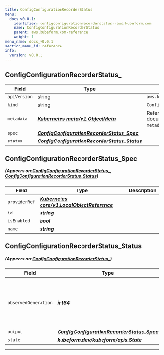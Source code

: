 ```yaml
---
title: ConfigConfigurationRecorderStatus
menu:
  docs_v0.0.1:
    identifier: configconfigurationrecorderstatus--aws.kubeform.com
    name: ConfigConfigurationRecorderStatus
    parent: aws.kubeform.com-reference
    weight: 1
menu_name: docs_v0.0.1
section_menu_id: reference
info:
  version: v0.0.1
---
```


## ConfigConfigurationRecorderStatus_
| Field | Type | Description |
| ------ | ----- | ----------- |
| `apiVersion` | string | `aws.kubeform.com/v1alpha1` |
|    `kind` | string | `ConfigConfigurationRecorderStatus_` |
| `metadata` | ***[Kubernetes meta/v1.ObjectMeta](https://kubernetes.io/docs/reference/generated/kubernetes-api/v1.13/#objectmeta-v1-meta)***|Refer to the Kubernetes API documentation for the fields of the `metadata` field.|
| `spec` | ***[ConfigConfigurationRecorderStatus_Spec](#ConfigConfigurationRecorderStatus_Spec)***||
| `status` | ***[ConfigConfigurationRecorderStatus_Status](#ConfigConfigurationRecorderStatus_Status)***||
## ConfigConfigurationRecorderStatus_Spec
##### (Appears on:[ConfigConfigurationRecorderStatus_](#ConfigConfigurationRecorderStatus_), [ConfigConfigurationRecorderStatus_Status](#ConfigConfigurationRecorderStatus_Status))
| Field | Type | Description |
| ------ | ----- | ----------- |
| `providerRef` | ***[Kubernetes core/v1.LocalObjectReference](https://kubernetes.io/docs/reference/generated/kubernetes-api/v1.13/#localobjectreference-v1-core)***||
| `id` | ***string***||
| `isEnabled` | ***bool***||
| `name` | ***string***||
## ConfigConfigurationRecorderStatus_Status
##### (Appears on:[ConfigConfigurationRecorderStatus_](#ConfigConfigurationRecorderStatus_))
| Field | Type | Description |
| ------ | ----- | ----------- |
| `observedGeneration` | ***int64***| ***(Optional)*** Resource generation, which is updated on mutation by the API Server.|
| `output` | ***[ConfigConfigurationRecorderStatus_Spec](#ConfigConfigurationRecorderStatus_Spec)***| ***(Optional)*** |
| `state` | ***kubeform.dev/kubeform/apis.State***| ***(Optional)*** |
---
